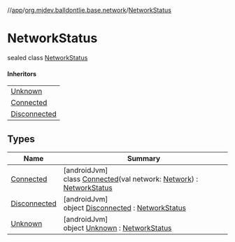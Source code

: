 //[app](../../../index.md)/[org.mjdev.balldontlie.base.network](../index.md)/[NetworkStatus](index.md)

# NetworkStatus

sealed class [NetworkStatus](index.md)

#### Inheritors

| |
|---|
| [Unknown](-unknown/index.md) |
| [Connected](-connected/index.md) |
| [Disconnected](-disconnected/index.md) |

## Types

| Name | Summary |
|---|---|
| [Connected](-connected/index.md) | [androidJvm]<br>class [Connected](-connected/index.md)(val network: [Network](https://developer.android.com/reference/kotlin/android/net/Network.html)) : [NetworkStatus](index.md) |
| [Disconnected](-disconnected/index.md) | [androidJvm]<br>object [Disconnected](-disconnected/index.md) : [NetworkStatus](index.md) |
| [Unknown](-unknown/index.md) | [androidJvm]<br>object [Unknown](-unknown/index.md) : [NetworkStatus](index.md) |
